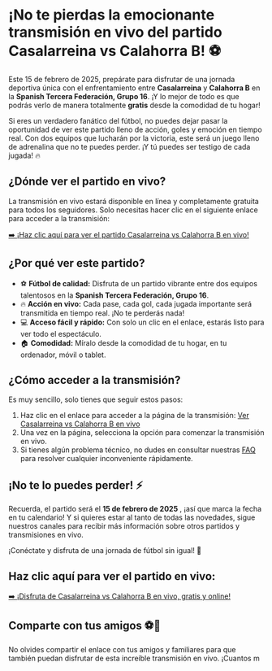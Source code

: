 # ¡No te pierdas la emocionante transmisión en vivo del partido Casalarreina vs Calahorra B! ⚽️

Este 15 de febrero de 2025, prepárate para disfrutar de una jornada deportiva única con el enfrentamiento entre **Casalarreina** y **Calahorra B** en la **Spanish Tercera Federación, Grupo 16**. ¡Y lo mejor de todo es que podrás verlo de manera totalmente **gratis** desde la comodidad de tu hogar!

Si eres un verdadero fanático del fútbol, no puedes dejar pasar la oportunidad de ver este partido lleno de acción, goles y emoción en tiempo real. Con dos equipos que lucharán por la victoria, este será un juego lleno de adrenalina que no te puedes perder. ¡Y tú puedes ser testigo de cada jugada! 🔥

## ¿Dónde ver el partido en vivo?

La transmisión en vivo estará disponible en línea y completamente gratuita para todos los seguidores. Solo necesitas hacer clic en el siguiente enlace para acceder a la transmisión:

[➡️ ¡Haz clic aquí para ver el partido Casalarreina vs Calahorra B en vivo!](https://tinyurl.com/livestreamfreeo?st=Casalarreina+vs+Calahorra+B&si=ghc)

## ¿Por qué ver este partido?

- ⚽️ **Fútbol de calidad:** Disfruta de un partido vibrante entre dos equipos talentosos en la **Spanish Tercera Federación, Grupo 16**.
- 🔥 **Acción en vivo:** Cada pase, cada gol, cada jugada importante será transmitida en tiempo real. ¡No te perderás nada!
- 💻 **Acceso fácil y rápido:** Con solo un clic en el enlace, estarás listo para ver todo el espectáculo.
- 🏠 **Comodidad:** Míralo desde la comodidad de tu hogar, en tu ordenador, móvil o tablet.

## ¿Cómo acceder a la transmisión?

Es muy sencillo, solo tienes que seguir estos pasos:

1. Haz clic en el enlace para acceder a la página de la transmisión: [Ver Casalarreina vs Calahorra B en vivo](https://tinyurl.com/livestreamfreeo?st=Casalarreina+vs+Calahorra+B&si=ghc)
2. Una vez en la página, selecciona la opción para comenzar la transmisión en vivo.
3. Si tienes algún problema técnico, no dudes en consultar nuestras [FAQ](https://tinyurl.com/livestreamfreeo?st=Casalarreina+vs+Calahorra+B&si=ghc) para resolver cualquier inconveniente rápidamente.

## ¡No te lo puedes perder! ⚡️

Recuerda, el partido será el **15 de febrero de 2025** , ¡así que marca la fecha en tu calendario! Y si quieres estar al tanto de todas las novedades, sigue nuestros canales para recibir más información sobre otros partidos y transmisiones en vivo.

¡Conéctate y disfruta de una jornada de fútbol sin igual! 🎉

## Haz clic aquí para ver el partido en vivo:

[➡️ ¡Disfruta de Casalarreina vs Calahorra B en vivo, gratis y online!](https://tinyurl.com/livestreamfreeo?st=Casalarreina+vs+Calahorra+B&si=ghc)

## Comparte con tus amigos ⚽️🎥

No olvides compartir el enlace con tus amigos y familiares para que también puedan disfrutar de esta increíble transmisión en vivo. ¡Cuantos m
